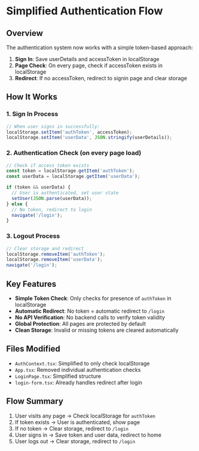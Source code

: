 # Simplified Authentication Flow

## Overview
The authentication system now works with a simple token-based approach:

1. **Sign In**: Save userDetails and accessToken in localStorage
2. **Page Check**: On every page, check if accessToken exists in localStorage
3. **Redirect**: If no accessToken, redirect to signin page and clear storage

## How It Works

### 1. Sign In Process
```javascript
// When user signs in successfully:
localStorage.setItem('authToken', accessToken);
localStorage.setItem('userData', JSON.stringify(userDetails));
```

### 2. Authentication Check (on every page load)
```javascript
// Check if access token exists
const token = localStorage.getItem('authToken');
const userData = localStorage.getItem('userData');

if (token && userData) {
  // User is authenticated, set user state
  setUser(JSON.parse(userData));
} else {
  // No token, redirect to login
  navigate('/login');
}
```

### 3. Logout Process
```javascript
// Clear storage and redirect
localStorage.removeItem('authToken');
localStorage.removeItem('userData');
navigate('/login');
```

## Key Features

- **Simple Token Check**: Only checks for presence of `authToken` in localStorage
- **Automatic Redirect**: No token = automatic redirect to `/login`
- **No API Verification**: No backend calls to verify token validity
- **Global Protection**: All pages are protected by default
- **Clean Storage**: Invalid or missing tokens are cleared automatically

## Files Modified

- `AuthContext.tsx`: Simplified to only check localStorage
- `App.tsx`: Removed individual authentication checks
- `LoginPage.tsx`: Simplified structure
- `login-form.tsx`: Already handles redirect after login

## Flow Summary

1. User visits any page → Check localStorage for `authToken`
2. If token exists → User is authenticated, show page
3. If no token → Clear storage, redirect to `/login`
4. User signs in → Save token and user data, redirect to home
5. User logs out → Clear storage, redirect to `/login`
